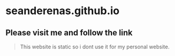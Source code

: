 # seanderenas.github.io
## Please visit me and follow the link 
> This website is static so i dont use it for my personal website.
